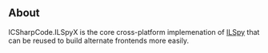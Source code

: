 ﻿## About

ICSharpCode.ILSpyX is the core cross-platform implemenation of [ILSpy](https://github.com/icsharpcode/ILSpy/) that can be reused to build alternate frontends more easily.
